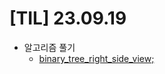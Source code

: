 # [TIL] 23.09.19

* 알고리즘 풀기
  * [binary_tree_right_side_view;](../java_algorithm/leetcode/src/binary_tree_right_side_view/Solution.java)

  


  